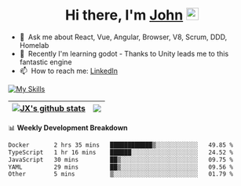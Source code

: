 <div align="center">
   <h1>Hi there, I'm <a href="https://www.linkedin.com/in/john-x-b26a9b251/">John</a> <img src="https://media.giphy.com/media/hvRJCLFzcasrR4ia7z/giphy.gif" width="25px"> </h1>
</div>



- 💬 &nbsp;Ask me about React, Vue, Angular, Browser, V8, Scrum, DDD, Homelab
- 📖 &nbsp;Recently I'm learning godot - Thanks to Unity leads me to this fantastic engine
- 📫 &nbsp;How to reach me: [LinkedIn](https://www.linkedin.com/in/john-x-b26a9b251/)


<!-- - 🔭 &nbsp;I’m currently working on [Ploger](https://www.github-trends.dev/) & [GitHub Ranking](https://www.github-ranking.dev/) -->
<!-- - ✍️ &nbsp;I blog here: [attackonmorty.com](https://www.attackonmorty.com/) -->

[![My Skills](https://skillicons.dev/icons?i=angular,vue,react,electron,lit,nextjs,tailwind,cs,dotnet,java,spring,azure,terraform,docker,kubernetes)](https://skillicons.dev)

| <a href="https://github.com/anuraghazra/github-readme-stats"><img align="center" src="https://git-stats-navy.vercel.app/api?username=johnxu16&show_icons=true&include_all_commits=true&theme=buefy&hide_border=true" alt="JX's github stats" /></a> | <a href="https://github.com/anuraghazra/github-readme-stats"><img align="center" src="https://git-stats-navy.vercel.app/api/top-langs/?username=johnxu16&layout=compact&theme=buefy&hide_border=true" /></a> |
| ------------- | ------------- |

📊 **Weekly Development Breakdown**
<!--START_SECTION:waka-->

```txt
Docker       2 hrs 35 mins   ████████████▒░░░░░░░░░░░░   49.85 %
TypeScript   1 hr 16 mins    ██████░░░░░░░░░░░░░░░░░░░   24.52 %
JavaScript   30 mins         ██▒░░░░░░░░░░░░░░░░░░░░░░   09.75 %
YAML         29 mins         ██▒░░░░░░░░░░░░░░░░░░░░░░   09.56 %
Other        5 mins          ▒░░░░░░░░░░░░░░░░░░░░░░░░   01.79 %
```

<!--END_SECTION:waka-->

<!--
[![John's github stats](https://github-readme-stats-johnxu77.vercel.app/api?username=johnxu16&theme=dark)](https://github.com/johnxu77/github-readme-stats)
-->

<!-- 📙 **Blog Posts** -->
<!-- BLOG-POST-LIST:START -->
<!-- BLOG-POST-LIST:END -->
